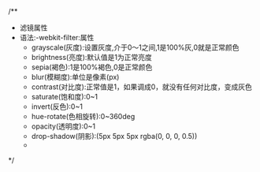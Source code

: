 /**
 * 滤镜属性
 * 语法:-webkit-filter:属性
	 * grayscale(灰度):设置灰度,介于0～1之间,1是100%灰,0就是正常颜色
	 * brightness(亮度):默认值是1为正常亮度
	 * sepia(褐色):1是100%褐色,0是正常颜色
	 * blur(模糊度):单位是像素(px)
	 * contrast(对比度):正常值是1，如果调成0，就没有任何对比度，变成灰色
	 * saturate(饱和度):0~1
	 * invert(反色):0~1
	 * hue-rotate(色相旋转):0~360deg
	 * opacity(透明度):0~1
	 * drop-shadow(阴影):(5px 5px 5px rgba(0, 0, 0, 0.5))
	 * 
 */